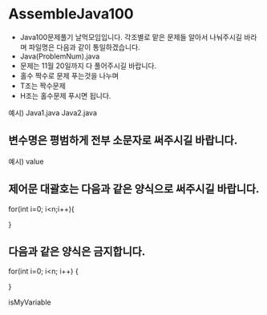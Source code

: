# AssembleJava100
- Java100문제풀기 날먹모임입니다.
  각조별로 맡은 문제들 알아서 나눠주시길 바라며 파일명은 다음과 같이 통일하겠습니다.
- Java(ProblemNum).java 
- 문제는 11월 20일까지 다 풀어주시길 바랍니다.
- 홀수 짝수로 문제 푸는것을 나누며
- T조는 짝수문제
- H조는 홀수문제 푸시면 됩니다. 

예시)
Java1.java
Java2.java
## 변수명은 평범하게 전부 소문자로 써주시길 바랍니다. 
예시)
value
## 제어문 대괄호는 다음과 같은 양식으로 써주시길 바랍니다.
for(int i=0; i<n;i++){

}

## 다음과 같은 양식은 금지합니다. 
for(int i=0; i<n; i++)
{

}

isMyVariable
